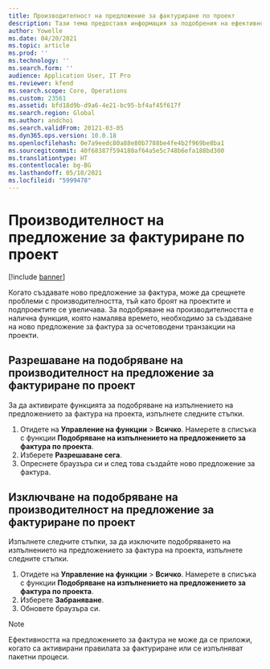 ```yaml
---
title: Производителност на предложение за фактуриране по проект
description: Тази тема предоставя информация за подобрения на ефективността на предложенията за фактури по проекта.
author: Yowelle
ms.date: 04/20/2021
ms.topic: article
ms.prod: ''
ms.technology: ''
ms.search.form: ''
audience: Application User, IT Pro
ms.reviewer: kfend
ms.search.scope: Core, Operations
ms.custom: 23561
ms.assetid: bfd18d9b-d9a6-4e21-bc95-bf4af45f617f
ms.search.region: Global
ms.author: andchoi
ms.search.validFrom: 20121-03-05
ms.dyn365.ops.version: 10.0.18
ms.openlocfilehash: 0e7a9eedc80a88e80b7788be4fe4b2f969be8ba1
ms.sourcegitcommit: 40f68387f594180af64a5e5c748b6efa188bd300
ms.translationtype: HT
ms.contentlocale: bg-BG
ms.lasthandoff: 05/10/2021
ms.locfileid: "5999478"
---
```

# <a name="project-invoice-proposal-performance"></a>Производителност на предложение за фактуриране по проект

[!include [banner](../includes/banner.md)]

Когато създавате ново предложение за фактура, може да срещнете проблеми с производителността, тъй като броят на проектите и подпроектите се увеличава. За подобряване на производителността е налична функция, която намалява времето, необходимо за създаване на ново предложение за фактура за осчетоводени транзакции на проекти.

## <a name="enable-project-invoice-proposal-performance-enhancement"></a>Разрешаване на подобряване на производителност на предложение за фактуриране по проект
За да активирате функцията за подобряване на изпълнението на предложението за фактура на проекта, изпълнете следните стъпки.

1.  Отидете на **Управление на функции** > **Всичко**. Намерете в списъка с функции **Подобряване на изпълнението на предложението за фактура по проекта**.
2.  Изберете **Разрешаване сега**.
3.  Опреснете браузъра си и след това създайте ново предложение за фактура.

## <a name="turn-off-project-invoice-proposal-performance-enhancement"></a>Изключване на подобряване на производителност на предложение за фактуриране по проект
Изпълнете следните стъпки, за да изключите подобряването на изпълнението на предложението за фактура на проекта, изпълнете следните стъпки.

1.  Отидете на **Управление на функции** > **Всичко**. Намерете в списъка с функции **Подобряване на изпълнението на предложението за фактура по проекта**.
2.  Изберете **Забраняване**.
3.  Обновете браузъра си.

> [!NOTE]
> Ефективността на предложението за фактура не може да се приложи, когато са активирани правилата за фактуриране или се изпълняват пакетни процеси.
